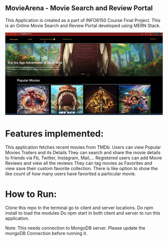 ## MovieArena - Movie Search and Review Portal

This Application is created as a part of INFO6150 Course Final Project.
This is an Online Movie Search and Review Portal developed using MERN Stack.

![Movie Arena Application Demo](demo/projectDemo.gif)

# Features implemented:
This application fetches recent movies from TMDb. Users can view Popular Movies Trailers and its Details
They can search and share the movie details to friends via Fb, Twitter, Instagram, Mail,…
Registered users can add Movie Reviews and view all the reviews
They can tag movies as Favorites and view save their custom favorite collection.
There is like option to show the like count of how many users have favorited a particular movie.


# How to Run:
Clone this repo
In the terminal go to client and server locations.
Do npm install to load the modules
Do npm start in both client and server to run this application.

Note: This needs connection to MongoDB server. Please update the mongoDB Connection before running it.
